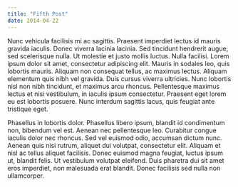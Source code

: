 ```yaml
---
title: "Fifth Post"
date: 2014-04-22
---
```


Nunc vehicula facilisis mi ac sagittis. Praesent imperdiet lectus id mauris gravida iaculis. Donec viverra lacinia lacinia. Sed tincidunt hendrerit augue, sed scelerisque nulla. Ut molestie et justo mollis luctus. Nulla facilisi. Lorem ipsum dolor sit amet, consectetur adipiscing elit. Mauris in sodales leo, quis lobortis mauris. Aliquam non consequat tellus, ac maximus lectus. Aliquam elementum quis nibh vel gravida. Duis cursus viverra ultricies. Nunc lobortis nisl non nibh tincidunt, et maximus arcu rhoncus. Pellentesque maximus lectus et nisi vestibulum, in iaculis ipsum consectetur. Praesent eget lorem eu est lobortis posuere. Nunc interdum sagittis lacus, quis feugiat ante tristique eget. 

Phasellus in lobortis dolor. Phasellus libero ipsum, blandit id condimentum non, bibendum vel est. Aenean nec pellentesque leo. Curabitur congue iaculis dolor nec rhoncus. Sed vel euismod odio, accumsan dictum nunc. Aenean quis nisi rutrum, aliquet dui volutpat, consectetur elit. Aliquam et nisl ac tellus aliquet facilisis. Donec euismod magna feugiat, luctus ipsum ut, blandit felis. Ut vestibulum volutpat eleifend. Duis pharetra dui sit amet eros imperdiet, non malesuada erat blandit. Donec facilisis sed nulla non ullamcorper. 